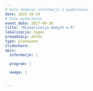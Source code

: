 ```yaml
---
# Data dodania informacji o wydarzeniu
date: 2016-10-14
# Data wydarzenia
event_date: 2017-09-30
title: "Wizualizacja danych w R"
lokalizacja: Sages
prowadzacy: detko
type: planowane
slideshare:
opis:
  informacje: |

  program: |

  uwaga: |
 

---
```

